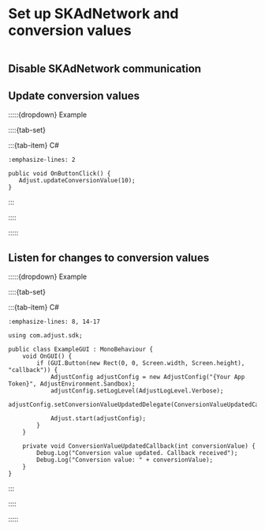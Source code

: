 # Set up SKAdNetwork and conversion values

```{include} ../../../fragments/feature-intros/skad.md
```

## Disable SKAdNetwork communication

<fragment id="SDK disable SKAdNetwork intro" />

<fragment id="Unity SDK deactivateSKAdNetworkHandling snippet" />

## Update conversion values

<fragment id="SDK update conversion value intro" />

<fragment id="Unity SDK updateConversionValue snippet" />

:::::{dropdown} Example

<fragment id="SDK updateConversionValue example intro" />

::::{tab-set}

:::{tab-item} C#

```{code-block} cs
:emphasize-lines: 2

public void OnButtonClick() {
   Adjust.updateConversionValue(10);
}
```

:::

::::

:::::

## Listen for changes to conversion values

<fragment id="SDK setConversionValueUpdatedCallbackDelegate intro" />

:::::{dropdown} Example

<fragment id="SDK setConversionValueUpdatedCallbackDelegate example intro" />

::::{tab-set}

:::{tab-item} C#

```{code-block} cs
:emphasize-lines: 8, 14-17

using com.adjust.sdk;

public class ExampleGUI : MonoBehaviour {
    void OnGUI() {
        if (GUI.Button(new Rect(0, 0, Screen.width, Screen.height), "callback")) {
            AdjustConfig adjustConfig = new AdjustConfig("{Your App Token}", AdjustEnvironment.Sandbox);
            adjustConfig.setLogLevel(AdjustLogLevel.Verbose);
            adjustConfig.setConversionValueUpdatedDelegate(ConversionValueUpdatedCallback);

            Adjust.start(adjustConfig);
        }
    }

    private void ConversionValueUpdatedCallback(int conversionValue) {
        Debug.Log("Conversion value updated. Callback received");
        Debug.Log("Conversion value: " + conversionValue);
    }
}
```

:::

::::

:::::
